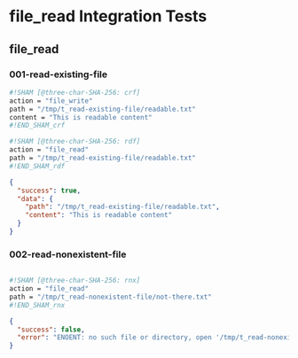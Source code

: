 # file_read Integration Tests

## file_read

### 001-read-existing-file

```sh sham
#!SHAM [@three-char-SHA-256: crf]
action = "file_write"
path = "/tmp/t_read-existing-file/readable.txt"
content = "This is readable content"
#!END_SHAM_crf
```

```sh sham
#!SHAM [@three-char-SHA-256: rdf]
action = "file_read"
path = "/tmp/t_read-existing-file/readable.txt"
#!END_SHAM_rdf
```

```json
{
  "success": true,
  "data": {
    "path": "/tmp/t_read-existing-file/readable.txt",
    "content": "This is readable content"
  }
}
```

### 002-read-nonexistent-file

```sh sham
```

```sh sham
#!SHAM [@three-char-SHA-256: rnx]
action = "file_read"
path = "/tmp/t_read-nonexistent-file/not-there.txt"
#!END_SHAM_rnx
```

```json
{
  "success": false,
  "error": "ENOENT: no such file or directory, open '/tmp/t_read-nonexistent-file/not-there.txt'"
}
```
